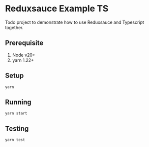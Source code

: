 # Reduxsauce Example TS

Todo project to demonstrate how to use Reduxsauce and Typescript together.

## Prerequisite
1.  Node v20+
2.  yarn 1.22+

## Setup
```
yarn
```

## Running
```
yarn start
```

## Testing
```
yarn test
```
